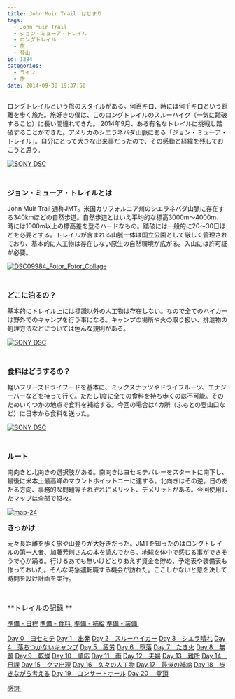 ```yaml
---
title: John Muir Trail　はじまり
tags:
  - John Muir Trail
  - ジョン・ミューア・トレイル
  - ロングトレイル
  - 旅
  - 登山
id: 1384
categories:
  - ライフ
  - 旅
date: 2014-09-30 19:37:50
---
```


ロングトレイルという旅のスタイルがある。何百キロ、時には何千キロという距離を歩く旅だ。旅好きの僕は、このロングトレイルのスルーハイク（一気に踏破すること）に長い間憧れてきた。
2014年9月、ある有名なトレイルに挑戦し踏破することができた。アメリカのシエラネバダ山脈にある「ジョン・ミューア・トレイル」。自分にとって大きな出来事だったので、その感動と経緯を残しておこうと思う。

[![SONY DSC](http://mountainboy.boo.jp/wordpress/wp-content/uploads/2014/09/vidette_meadow-のコピー.jpg)](http://mountainboy.boo.jp/wordpress/wp-content/uploads/2014/09/vidette_meadow-のコピー.jpg)

&nbsp;

<span style="font-size: 12pt;">**ジョン・ミューア・トレイルとは**</span>

John Muir Trail 通称JMT。米国カリフォルニア州のシエラネバダ山脈に存在する340kmほどの自然歩道。自然歩道とはいえ平均的な標高3000m〜4000m、時には1000m以上の標高差を登るハードなもの。踏破には一般的に20〜30日ほどを必要とする。トレイルが含まれる山脈一体は国立公園として厳しく管理されており、基本的に人工物は存在しない原生の自然環境が広がる。入山には許可証が必要。

[![DSC09984_Fotor_Fotor_Collage](http://mountainboy.boo.jp/wordpress/wp-content/uploads/2014/09/DSC09984_Fotor_Fotor_Collage.jpg)](http://mountainboy.boo.jp/wordpress/wp-content/uploads/2014/09/DSC09984_Fotor_Fotor_Collage.jpg)

&nbsp;

<span style="font-size: 12pt;">**どこに泊るの？**</span>

基本的にトレイル上には標識以外の人工物は存在しない。なので全てのハイカーは野外でのキャンプを行う事になる。キャンプの場所や火の取り扱い、排泄物の処理方法などについては色んな規則がある。

[![SONY DSC](http://mountainboy.boo.jp/wordpress/wp-content/uploads/2014/09/DSC09692_Fotor_Fotor.jpg)](http://mountainboy.boo.jp/wordpress/wp-content/uploads/2014/09/DSC09692_Fotor_Fotor.jpg)

&nbsp;

**<span style="font-size: 12pt;">食料はどうするの？</span>**

軽いフリーズドライフードを基本に、ミックスナッツやドライフルーツ、エナジーバーなどを持って行く。ただし1度に全ての食料を持ち歩くのは不可能。そのためいくつかの地点で食料を補給する。今回の場合は4カ所（ふもとの登山口など）に日本から食料を送った。

[![SONY DSC](http://mountainboy.boo.jp/wordpress/wp-content/uploads/2014/09/DSC09495_Fotor.jpg)](http://mountainboy.boo.jp/wordpress/wp-content/uploads/2014/09/DSC09495_Fotor.jpg)

&nbsp;

**<span style="font-size: 12pt;">ルート</span>**

南向きと北向きの選択肢がある。南向きはヨセミテバレーをスタートに南下し、最後に米本土最高峰のマウントホイットニーに達する。北向きはその逆。日のあたる方向、事務的な問題等それぞれにメリット、デメリットがある。今回使用したマップは全部で13枚。

[![map-24](http://mountainboy.boo.jp/wordpress/wp-content/uploads/2014/09/map-24.png)](http://mountainboy.boo.jp/wordpress/wp-content/uploads/2014/09/map-24.png)

<span style="font-size: 12pt;">**きっかけ**</span>

元々長距離を歩く旅や山登りが大好きだった。JMTを知ったのはロングトレイルの第一人者、加藤芳則さんの本を読んでから。地球を体中で感じる事ができそうで心が踊る。行けるあても無いけどとりあえず資金を貯め、予定表や装備表も作っておいた。そんな時急遽転職する機会が訪れた。ここしかないと意を決して時間を設け計画を実行。

&nbsp;

<span style="font-size: 12pt;">**トレイルの記録 **</span>

[準備 - 日程](http://mountainboy.me/2014/10/03/%E3%82%B8%E3%83%A7%E3%83%B3%E3%83%BB%E3%83%9F%E3%83%A5%E3%83%BC%E3%82%A2%E3%83%BB%E3%83%88%E3%83%AC%E3%82%A4%E3%83%AB%E3%82%92%E8%B8%8F%E7%A0%B4%E3%81%97%E3%81%BE%E3%81%97%E3%81%9F%E2%91%A1%E3%80%90/)
[準備 - 食料 ](http://mountainboy.me/2014/10/05/%E3%82%B8%E3%83%A7%E3%83%B3%E3%83%BB%E3%83%9F%E3%83%A5%E3%83%BC%E3%82%A2%E3%83%BB%E3%83%88%E3%83%AC%E3%82%A4%E3%83%AB%E3%82%92%E8%B8%8F%E7%A0%B4%E3%81%97%E3%81%BE%E3%81%97%E3%81%9F-3%E3%80%90/)
[準備 - 補給](http://mountainboy.me/2014/10/11/%E3%82%B8%E3%83%A7%E3%83%B3%E3%83%BB%E3%83%9F%E3%83%A5%E3%83%BC%E3%82%A2%E3%83%BB%E3%83%88%E3%83%AC%E3%82%A4%E3%83%AB%E3%82%92%E8%B8%8F%E7%A0%B4%E3%81%97%E3%81%BE%E3%81%97%E3%81%9F-4/)
[準備 - 装備 ](http://mountainboy.me/2014/10/13/%E3%82%B8%E3%83%A7%E3%83%B3%E3%83%BB%E3%83%9F%E3%83%A5%E3%83%BC%E3%82%A2%E3%83%BB%E3%83%88%E3%83%AC%E3%82%A4%E3%83%AB%E3%82%92%E8%B8%8F%E7%A0%B4%E3%81%97%E3%81%BE%E3%81%97%E3%81%9F-5/)

[Day 0　ヨセミテ](http://mountainboy.me/2014/10/20/ジョン・ミューア・トレイルを踏破しました-6/)
[Day 1　出発](http://mountainboy.me/2014/10/21/ジョン・ミューア・トレイルを踏破しました-7/)
[Day 2　スルーハイカー](http://mountainboy.me/2014/10/26/ジョン・ミューア・トレイルを踏破しました-8/)
[Day 3　シエラ晴れ](http://mountainboy.me/2014/11/01/ジョン・ミューア・トレイルを踏破しました-9/)
[Day 4　落ちつかないキャンプ](http://mountainboy.me/2014/11/01/ジョン・ミューア・トレイルを踏破しました-10/)
[Day 5　疲労](http://mountainboy.me/2014/11/02/ジョン・ミューア・トレイルを踏破しました-11/)
[Day 6　堕落](http://mountainboy.me/2014/11/02/john-muir-trail-day6-堕落/)
[Day 7　たき火](http://mountainboy.me/2014/11/03/john-muir-trail-day7%E3%80%80たき火/)
[Day 8　無題](http://mountainboy.me/2014/11/08/john-muir-trail-day8%E3%80%80無題/)
[Day 9　乾燥](http://mountainboy.me/2014/11/08/john-muir-trail-day-9%E3%80%80乾燥/)
[Day 10　順応](http://mountainboy.me/2014/11/16/john-muir-trail-day-10%E3%80%80順応/)
[Day 11　雨](http://mountainboy.me/2014/11/16/john-muir-trail-day-11%E3%80%80雨/)
[Day 12　夫婦](http://mountainboy.me/2014/11/22/john-muir-trail-day-12%E3%80%80夫婦/)
[Day 13　難所](http://mountainboy.me/2014/11/23/john-muir-trail-day-13%E3%80%80難関/)
[Day 14　日課](http://mountainboy.me/2014/11/24/john-muir-trail-day-14%E3%80%80日課/)
[Day 15　クマ出現](http://mountainboy.me/2014/11/24/john-muir-trail-day-15%E3%80%80クマ出現/)
[Day 16　久々の人工物](http://mountainboy.me/2014/11/24/john-muir-trail-day-17%E3%80%80人工物/)
[Day 17　最後の補給](http://mountainboy.me/2014/11/24/john-muir-trail-day-18%E3%80%80最後の補給/)
[Day 18　歩きながら考える](http://mountainboy.me/2014/11/26/john-muir-trail-day-19%E3%80%80歩きながら考える/)
[Day 19　コンサートホール](http://mountainboy.me/2014/11/27/john-muir-trail-day-20%E3%80%80コンサートホール/)
[Day 20 　登頂](http://mountainboy.me/2014/11/29/john-muir-trail-day-21%E3%80%80おわり/)

[感想 ](http://mountainboy.me/2014/12/06/john-muir-trail%E3%80%80感想/)
